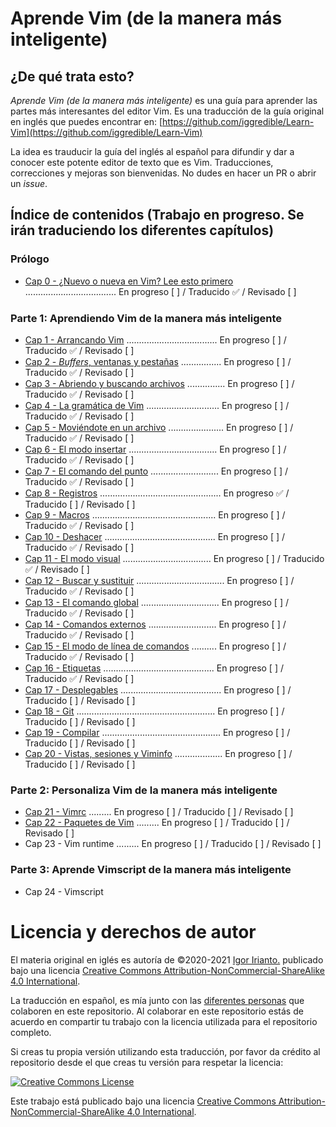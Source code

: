 # Aprende Vim (de la manera más inteligente)

## ¿De qué trata esto?
*Aprende Vim (de la manera más inteligente)* es una guía para aprender las partes más interesantes del editor Vim. Es una traducción de la guía original en inglés que puedes encontrar en: [https://github.com/iggredible/Learn-Vim](https://github.com/iggredible/Learn-Vim)

La idea es trauducir la guía del inglés al español para difundir y dar a conocer este potente editor de texto que es Vim. Traducciones, correcciones y mejoras son bienvenidas. No dudes en hacer un PR o abrir un *issue*.

## Índice de contenidos (Trabajo en progreso. Se irán traduciendo los diferentes capítulos)

### Prólogo

- [Cap 0     - ¿Nuevo o nueva en Vim? Lee esto primero](./ch00_new_to_vim_read_this_first.md) .................................... En progreso [ ] / Traducido ✅  / Revisado [ ]

### Parte 1: Aprendiendo Vim de la manera más inteligente

- [Cap 1  - Arrancando Vim](./ch01_starting_vim.md) .................................... En progreso [ ]  / Traducido ✅ / Revisado [ ]
- [Cap 2  - *Buffers*, ventanas y pestañas](./ch02_buffers_windows_tabs.md) ................ En progreso [ ]  / Traducido ✅  / Revisado [ ]
- [Cap 3  - Abriendo y buscando archivos](./ch03_opening_and_searching_files.md) ............... En progreso [ ]  / Traducido ✅  / Revisado [ ]
- [Cap 4  - La gramática de Vim](./ch04_vim_grammar.md) ............................. En progreso [ ] / Traducido ✅ / Revisado [ ]
- [Cap 5  - Moviéndote en un archivo](./ch05_moving_in_file.md) ...................... En progreso [ ] / Traducido ✅ / Revisado [ ]
- [Cap 6  - El modo insertar](./ch06_insert_mode.md) ................................... En progreso [ ] / Traducido ✅ / Revisado [ ]
- [Cap 7  - El comando del punto](./ch07_the_dot_command.md) ........................... En progreso [ ] / Traducido ✅ / Revisado [ ]
- [Cap 8  - Registros](./ch08_registers.md) ................................................ En progreso ✅ / Traducido [ ] / Revisado [ ]
- [Cap 9  - Macros](./ch09_macros.md) ................................................. En progreso [ ] / Traducido ✅ / Revisado [ ]
- [Cap 10 - Deshacer](./ch10_undo.md) ............................................ En progreso [ ] / Traducido ✅ / Revisado [ ]
- [Cap 11 - El modo visual](./ch11_visual_mode.md) ................................... En progreso [ ] / Traducido ✅ / Revisado [ ]
- [Cap 12 - Buscar y sustituir](./ch12_search_and_substitute.md) ................................... En progreso [ ] / Traducido ✅ / Revisado [ ]
- [Cap 13 - El comando global](./ch13_the_global_command.md) ............................... En progreso [ ] / Traducido ✅ / Revisado [ ]
- [Cap 14 - Comandos externos](./ch14_external_commands.md) ........................... En progreso [ ] / Traducido ✅ / Revisado [ ]
- [Cap 15 - El modo de línea de comandos](./ch15_command-line_mode.md) .......... En progreso [ ] / Traducido ✅ / Revisado [ ]
- [Cap 16 - Etiquetas](./ch16_tags.md) ............................................ En progreso [ ] / Traducido ✅ / Revisado [ ]
- [Cap 17 - Desplegables](./ch17_fold.md) ........................................ En progreso [ ] / Traducido [ ] / Revisado [ ]
- [Cap 18 - Git](./ch18_git.md) ....................................................... En progreso [ ] / Traducido [ ] / Revisado [ ]
- [Cap 19 - Compilar](./ch19_compile.md) ............................................... En progreso [ ] / Traducido [ ] / Revisado [ ]
- [Cap 20 - Vistas, sesiones y Viminfo](./ch20_views_sessions_viminfo.md) ................... En progreso [ ] / Traducido [ ] / Revisado [ ] 

### Parte 2: Personaliza Vim de la manera más inteligente

- [Cap 21 - Vimrc](./ch21_vimrc.md) ......... En progreso [ ] / Traducido [ ] / Revisado [ ] 
- [Cap 22 - Paquetes de Vim](./ch22_vim_packages.md)  ......... En progreso [ ] / Traducido [ ] / Revisado [ ]                           
- Cap 23 - Vim runtime  ......... En progreso [ ] / Traducido [ ] / Revisado [ ] 

### Parte 3: Aprende Vimscript de la manera más inteligente

- Cap 24 - Vimscript


# Licencia y derechos de autor
El materia original en iglés es autoría de ©2020-2021 [Igor Irianto.](https://github.com/iggredible/Learn-Vim) publicado bajo una licencia <a rel="license" href="http://creativecommons.org/licenses/by-nc-sa/4.0/">Creative Commons Attribution-NonCommercial-ShareAlike 4.0 International</a>.

La traducción en español, es mía junto con las [diferentes personas](https://github.com/victorhck/learn-Vim-es/graphs/contributors) que colaboren en este repositorio. Al colaborar en este repositorio estás de acuerdo en compartir tu trabajo con la licencia utilizada para el repositorio completo.

Si creas tu propia versión utilizando esta traducción, por favor da crédito al repositorio desde el que creas tu versión para respetar la licencia:

<a rel="license" href="http://creativecommons.org/licenses/by-nc-sa/4.0/"><img alt="Creative Commons License" style="border-width:0" src="https://licensebuttons.net/l/by-nc-sa/4.0/88x31.png" /></a><br />

Este trabajo está publicado bajo una licencia <a rel="license" href="http://creativecommons.org/licenses/by-nc-sa/4.0/">Creative Commons Attribution-NonCommercial-ShareAlike 4.0 International</a>.

